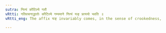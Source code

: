 ```yaml
---
sutra: नित्यं कौटिल्ये गतौ
vRtti: गतिवचनाद्धातोः कौटिल्ये गम्यमाने नित्यं यङ् प्रत्ययो भवति ॥
vRtti_eng: The affix यङ् invariably comes, in the sense of crookedness, after a simple verb expressing motion.

---
```

